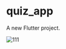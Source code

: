 # quiz_app

A new Flutter project.

![111](https://user-images.githubusercontent.com/79131390/235428551-796d9de3-99cc-4387-8da5-5d413a0df915.png)
